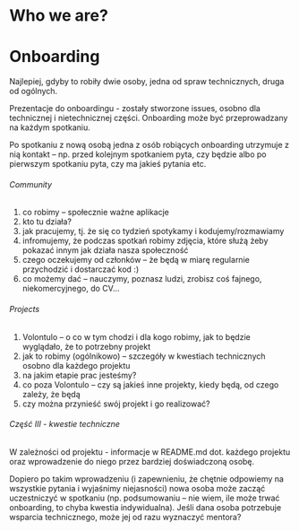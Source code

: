 # Who we are?

# Onboarding

Najlepiej, gdyby to robiły dwie osoby, jedna od spraw technicznych, druga od ogólnych.

Prezentacje do onboardingu - zostały stworzone issues, osobno dla technicznej i nietechnicznej części. Onboarding może być przeprowadzany na każdym spotkaniu.

Po spotkaniu z nową osobą jedna z osób robiących onboarding utrzymuje z nią kontakt – np. przed kolejnym spotkaniem pyta, czy będzie albo po pierwszym spotkaniu pyta, czy ma jakieś pytania etc. 

###### Community
1. co robimy – społecznie ważne aplikacje
1. kto tu działa?
1. jak pracujemy, tj. że się co tydzień spotykamy i kodujemy/rozmawiamy
1. infromujemy, że podczas spotkań robimy zdjęcia, które służą żeby pokazać innym jak działa nasza społeczność
1. czego oczekujemy od członków – że będą w miarę regularnie przychodzić i dostarczać kod :)
1. co możemy dać – nauczymy, poznasz ludzi, zrobisz coś fajnego, niekomercyjnego, do CV...

###### Projects
1. Volontulo – o co w tym chodzi i dla kogo robimy, jak to będzie wyglądało, że to potrzebny projekt
1. jak to robimy (ogólnikowo) – szczegóły w kwestiach technicznych osobno dla każdego projektu
1. na jakim etapie prac jesteśmy?
1. co poza Volontulo – czy są jakieś inne projekty, kiedy będą, od czego zależy, że będą
1. czy można przynieść swój projekt i go realizować?

###### Część III - kwestie techniczne

W zależności od projektu - informacje w README.md dot. każdego projektu oraz wprowadzenie do niego przez bardziej doświadczoną osobę.

Dopiero po takim wprowadzeniu (i zapewnieniu, że chętnie odpowiemy na wszystkie pytania i wyjaśnimy niejasności) nowa osoba może zacząć uczestniczyć w spotkaniu (np. podsumowaniu – nie wiem, ile może trwać onboarding, to chyba kwestia indywidualna). Jeśli dana osoba potrzebuje wsparcia technicznego, może jej od razu wyznaczyć mentora?
